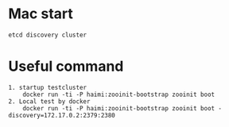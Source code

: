 # Mac start

    etcd discovery cluster

# Useful command

    1. startup testcluster
        docker run -ti -P haimi:zooinit-bootstrap zooinit boot
    2. Local test by docker
        docker run -ti -P haimi:zooinit-bootstrap zooinit boot -discovery=172.17.0.2:2379:2380


